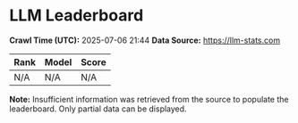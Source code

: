 # LLM Leaderboard

**Crawl Time (UTC):** 2025-07-06 21:44
**Data Source:** https://llm-stats.com

| Rank | Model | Score |
|---|---|---|
| N/A | N/A | N/A |

**Note:** Insufficient information was retrieved from the source to populate the leaderboard. Only partial data can be displayed.
